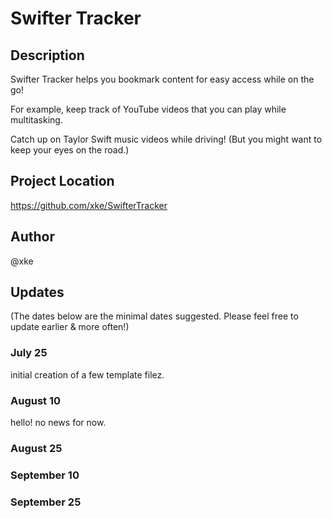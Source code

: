 # Swifter Tracker

## Description

Swifter Tracker helps you bookmark content for easy access while on the go!

For example, keep track of YouTube videos that you can play while multitasking.

Catch up on Taylor Swift music videos while driving! (But you might want to keep your eyes on the road.)

## Project Location

https://github.com/xke/SwifterTracker

## Author

@xke

## Updates

(The dates below are the minimal dates suggested. Please feel free to update earlier & more often!)


### July 25
initial creation of a few template filez.

### August 10
hello! no news for now.

### August 25

### September 10

### September 25
